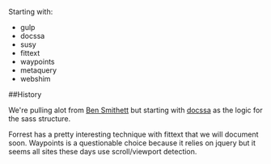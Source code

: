  Starting with:

* gulp
* docssa
* susy
* fittext
* waypoints
* metaquery
* webshim

##History

We're pulling alot from [Ben Smithett](https://github.com/bensmithett/style) but starting with [docssa](http://docssa.info/) as the logic for the sass structure.

Forrest has a pretty interesting technique with fittext that we will document soon. Waypoints is a questionable choice because it relies on jquery but it seems all sites these days use scroll/viewport detection.